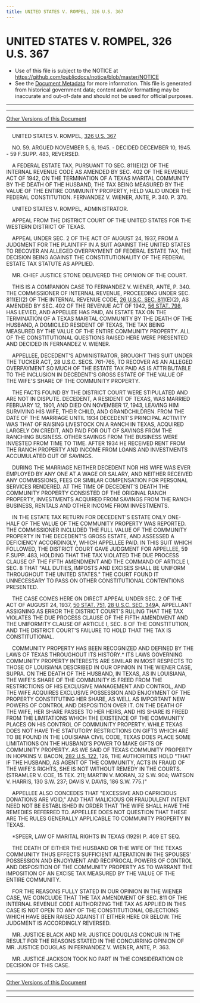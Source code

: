 ```yaml
---
title: UNITED STATES V. ROMPEL, 326 U.S. 367
---
```


# UNITED STATES V. ROMPEL, 326 U.S. 367

* Use of this file is subject to the NOTICE at https://github.com/publicdocs/notice/blob/master/NOTICE
* See the [Document Metadata](../../../index.md) for more information.
  This file is generated from historical government data; content and/or formatting may be inaccurate and out-of-date and should not be used for official purposes.

----------
----------

[Other Versions of this Document](https://publicdocs.github.io/go/links?ns=uslm-x&ref=%2Fus%2Fcourts%2Fscotus%2FusReporter%2F326%2F367)

----------

    UNITED STATES V. ROMPEL, [326 U.S. 367][/us/courts/scotus/usReporter/326/367]

    NO. 59.  ARGUED NOVEMBER 5, 6, 1945.  - DECIDED DECEMBER 10, 1945.  - 59 F.SUPP.  483, REVERSED.

    A FEDERAL ESTATE TAX, PURSUANT TO SEC. 811(E)(2) OF THE INTERNAL REVENUE CODE AS AMENDED BY SEC. 402 OF THE REVENUE ACT OF 1942, ON THE TERMINATION OF A TEXAS MARITAL COMMUNITY BY THE DEATH OF THE HUSBAND, THE TAX BEING MEASURED BY THE VALUE OF THE ENTIRE COMMUNITY PROPERTY, HELD VALID UNDER THE FEDERAL CONSTITUTION.  FERNANDEZ V. WIENER, ANTE, P. 340.  P. 370.

    UNITED STATES V. ROMPEL, ADMINISTRATOR.

    APPEAL FROM THE DISTRICT COURT OF THE UNITED STATES FOR THE WESTERN DISTRICT OF TEXAS.

    APPEAL UNDER SEC. 2 OF THE ACT OF AUGUST 24, 1937, FROM A JUDGMENT FOR THE PLAINTIFF IN A SUIT AGAINST THE UNITED STATES TO RECOVER AN ALLEGED OVERPAYMENT OF FEDERAL ESTATE TAX, THE DECISION BEING AGAINST THE CONSTITUTIONALITY OF THE FEDERAL ESTATE TAX STATUTE AS APPLIED.

    MR. CHIEF JUSTICE STONE DELIVERED THE OPINION OF THE COURT.

    THIS IS A COMPANION CASE TO FERNANDEZ V. WIENER, ANTE, P. 340.  THE COMMISSIONER OF INTERNAL REVENUE, PROCEEDING UNDER SEC. 811(E)(2) OF THE INTERNAL REVENUE CODE, [26 U.S.C. SEC. 811][/us/usc/t26/s811](E)(2), AS AMENDED BY SEC. 402 OF THE REVENUE ACT OF 1942, [56 STAT. 798][/us/stat/56/798], HAS LEVIED, AND APPELLEE HAS PAID, AN ESTATE TAX ON THE TERMINATION OF A TEXAS MARITAL COMMUNITY BY THE DEATH OF THE HUSBAND, A DOMICILED RESIDENT OF TEXAS, THE TAX BEING MEASURED BY THE VALUE OF THE ENTIRE COMMUNITY PROPERTY.  ALL OF THE CONSTITUTIONAL QUESTIONS RAISED HERE WERE PRESENTED AND DECIDED IN FERNANDEZ V. WIENER.

    APPELLEE, DECEDENT'S ADMINISTRATOR, BROUGHT THIS SUIT UNDER THE TUCKER ACT, 28 U.S.C. SECS. 761-765, TO RECOVER AS AN ALLEGED OVERPAYMENT SO MUCH OF THE ESTATE TAX PAID AS IS ATTRIBUTABLE TO THE INCLUSION IN DECEDENT'S GROSS ESTATE OF THE VALUE OF THE WIFE'S SHARE OF THE COMMUNITY PROPERTY.

    THE FACTS FOUND BY THE DISTRICT COURT WERE STIPULATED AND ARE NOT IN DISPUTE.  DECEDENT, A RESIDENT OF TEXAS, WAS MARRIED FEBRUARY 12, 1901, AND DIED ON NOVEMBER 17, 1943, LEAVING HIM SURVIVING HIS WIFE, THEIR CHILD, AND GRANDCHILDREN.  FROM THE DATE OF THE MARRIAGE UNTIL 1934 DECEDENT'S PRINCIPAL ACTIVITY WAS THAT OF RAISING LIVESTOCK ON A RANCH IN TEXAS, ACQUIRED LARGELY ON CREDIT, AND PAID FOR OUT OF SAVINGS FROM THE RANCHING BUSINESS.  OTHER SAVINGS FROM THE BUSINESS WERE INVESTED FROM TIME TO TIME.  AFTER 1934 HE RECEIVED RENT FROM THE RANCH PROPERTY AND INCOME FROM LOANS AND INVESTMENTS ACCUMULATED OUT OF SAVINGS.

    DURING THE MARRIAGE NEITHER DECEDENT NOR HIS WIFE WAS EVER EMPLOYED BY ANY ONE AT A WAGE OR SALARY, AND NEITHER RECEIVED ANY COMMISSIONS, FEES OR SIMILAR COMPENSATION FOR PERSONAL SERVICES RENDERED.  AT THE TIME OF DECEDENT'S DEATH THE COMMUNITY PROPERTY CONSISTED OF THE ORIGINAL RANCH PROPERTY, INVESTMENTS ACQUIRED FROM SAVINGS FROM THE RANCH BUSINESS, RENTALS AND OTHER INCOME FROM INVESTMENTS.

    IN THE ESTATE TAX RETURN FOR DECEDENT'S ESTATE ONLY ONE-HALF OF THE VALUE OF THE COMMUNITY PROPERTY WAS REPORTED.  THE COMMISSIONER INCLUDED THE FULL VALUE OF THE COMMUNITY PROPERTY IN THE DECEDENT'S GROSS ESTATE, AND ASSESSED A DEFICIENCY ACCORDINGLY, WHICH APPELLEE PAID.  IN THIS SUIT WHICH FOLLOWED, THE DISTRICT COURT GAVE JUDGMENT FOR APPELLEE, 59 F.SUPP.  483, HOLDING THAT THE TAX VIOLATED THE DUE PROCESS CLAUSE OF THE FIFTH AMENDMENT AND THE COMMAND OF ARTICLE I, SEC. 8 THAT "ALL DUTIES, IMPOSTS AND EXCISES SHALL BE UNIFORM THROUGHOUT THE UNITED STATES."  THE COURT FOUND IT UNNECESSARY TO PASS ON OTHER CONSTITUTIONAL CONTENTIONS PRESENTED.

    THE CASE COMES HERE ON DIRECT APPEAL UNDER SEC. 2 OF THE ACT OF AUGUST 24, 1937, [50 STAT. 751][/us/stat/50/751], [28 U.S.C. SEC. 349][/us/usc/t28/s349]A, APPELLANT ASSIGNING AS ERROR THE DISTRICT COURT'S RULING THAT THE TAX VIOLATES THE DUE PROCESS CLAUSE OF THE FIFTH AMENDMENT AND THE UNIFORMITY CLAUSE OF ARTICLE I, SEC. 8 OF THE CONSTITUTION, AND THE DISTRICT COURT'S FAILURE TO HOLD THAT THE TAX IS CONSTITUTIONAL.

    COMMUNITY PROPERTY HAS BEEN RECOGNIZED AND DEFINED BY THE LAWS OF TEXAS THROUGHOUT ITS HISTORY.\* ITS LAWS GOVERNING COMMUNITY PROPERTY INTERESTS ARE SIMILAR IN MOST RESPECTS TO THOSE OF LOUISIANA DESCRIBED IN OUR OPINION IN THE WIENER CASE, SUPRA.  ON THE DEATH OF THE HUSBAND, IN TEXAS, AS IN LOUISIANA, THE WIFE'S SHARE OF THE COMMUNITY IS FREED FROM THE RESTRICTIONS OF HIS EXCLUSIVE MANAGEMENT AND CONTROL, AND THE WIFE ACQUIRES EXCLUSIVE POSSESSION AND ENJOYMENT OF THE PROPERTY CONSTITUTING HER SHARE, AS WELL AS IMPORTANT NEW POWERS OF CONTROL AND DISPOSITION OVER IT.  ON THE DEATH OF THE WIFE, HER SHARE PASSES TO HER HEIRS, AND HIS SHARE IS FREED FROM THE LIMITATIONS WHICH THE EXISTENCE OF THE COMMUNITY PLACES ON HIS CONTROL OF COMMUNITY PROPERTY.  WHILE TEXAS DOES NOT HAVE THE STATUTORY RESTRICTIONS ON GIFTS WHICH ARE TO BE FOUND IN THE LOUISIANA CIVIL CODE, TEXAS DOES PLACE SOME LIMITATIONS ON THE HUSBAND'S POWER TO MAKE GIFTS OF COMMUNITY PROPERTY.  AS WE SAID OF TEXAS COMMUNITY PROPERTY IN HOPKINS V. BACON, [282 U.S. 122][/us/courts/scotus/usReporter/282/122], 126, THE AUTHORITIES HOLD "THAT IF THE HUSBAND, AS AGENT OF THE COMMUNITY, ACTS IN FRAUD OF THE WIFE'S RIGHTS, SHE IS NOT WITHOUT REMEDY IN THE COURTS.  (STRAMLER V. COE, 15 TEX. 211; MARTIN V. MORAN, 32 S.W. 904; WATSON V. HARRIS, 130 S.W. 237; DAVIS V. DAVIS, 186 S.W. 775.)"

    APPELLEE ALSO CONCEDES THAT "EXCESSIVE AND CAPRICIOUS DONATIONS ARE VOID," AND THAT MALICIOUS OR FRAUDULENT INTENT NEED NOT BE ESTABLISHED IN ORDER THAT THE WIFE SHALL HAVE THE REMEDIES REFERRED TO. APPELLEE DOES NOT QUESTION THAT THESE ARE THE RULES GENERALLY APPLICABLE TO COMMUNITY PROPERTY IN TEXAS.

    \*SPEER, LAW OF MARITAL RIGHTS IN TEXAS (1929) P. 409 ET SEQ.

    THE DEATH OF EITHER THE HUSBAND OR THE WIFE OF THE TEXAS COMMUNITY THUS EFFECTS SUFFICIENT ALTERATION IN THE SPOUSES' POSSESSION AND ENJOYMENT AND RECIPROCAL POWERS OF CONTROL AND DISPOSITION OF THE COMMUNITY PROPERTY AS TO WARRANT THE IMPOSITION OF AN EXCISE TAX MEASURED BY THE VALUE OF THE ENTIRE COMMUNITY.

    FOR THE REASONS FULLY STATED IN OUR OPINION IN THE WIENER CASE, WE CONCLUDE THAT THE TAX AMENDMENT OF SEC. 811 OF THE INTERNAL REVENUE CODE AUTHORIZING THE TAX AS APPLIED IN THIS CASE IS NOT OPEN TO ANY OF THE CONSTITUTIONAL OBJECTIONS WHICH HAVE BEEN RAISED AGAINST IT EITHER HERE OR BELOW.  THE JUDGMENT IS ACCORDINGLY REVERSED.

    MR. JUSTICE BLACK AND MR. JUSTICE DOUGLAS CONCUR IN THE RESULT FOR THE REASONS STATED IN THE CONCURRING OPINION OF MR. JUSTICE DOUGLAS IN FERNANDEZ V. WIENER, ANTE, P. 363.

    MR. JUSTICE JACKSON TOOK NO PART IN THE CONSIDERATION OR DECISION OF THIS CASE.

----------

[Other Versions of this Document](https://publicdocs.github.io/go/links?ns=uslm-x&ref=%2Fus%2Fcourts%2Fscotus%2FusReporter%2F326%2F367)

----------
----------

[/us/courts/scotus/usReporter/326/367]: https://publicdocs.github.io/go/links?ns=uslm-x&ref=%2Fus%2Fcourts%2Fscotus%2FusReporter%2F326%2F367
[/us/usc/t26/s811]: https://publicdocs.github.io/go/links?ns=uslm&ref=%2Fus%2Fusc%2Ft26%2Fs811
[/us/stat/56/798]: https://publicdocs.github.io/go/links?ns=uslm&ref=%2Fus%2Fstat%2F56%2F798
[/us/stat/50/751]: https://publicdocs.github.io/go/links?ns=uslm&ref=%2Fus%2Fstat%2F50%2F751
[/us/usc/t28/s349]: https://publicdocs.github.io/go/links?ns=uslm&ref=%2Fus%2Fusc%2Ft28%2Fs349
[/us/courts/scotus/usReporter/282/122]: https://publicdocs.github.io/go/links?ns=uslm-x&ref=%2Fus%2Fcourts%2Fscotus%2FusReporter%2F282%2F122


